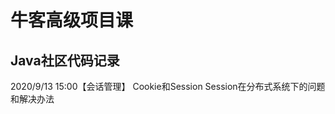 # 牛客高级项目课
Java社区代码记录
-----------------------------
2020/9/13 15:00【会话管理】 Cookie和Session 
Session在分布式系统下的问题和解决办法
   